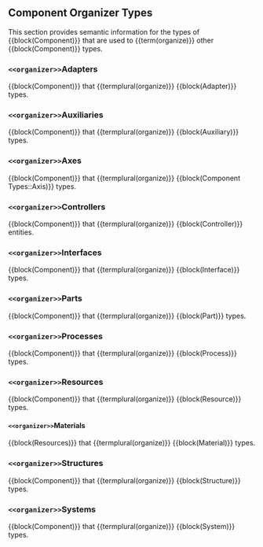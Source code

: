 
## Component Organizer Types

This section provides semantic information for the types of {{block(Component)}} that are used to {{term(organize)}} other {{block(Component)}} types. 

### `<<organizer>>`Adapters

{{block(Component)}} that {{termplural(organize)}} {{block(Adapter)}} types. 



### `<<organizer>>`Auxiliaries

{{block(Component)}} that {{termplural(organize)}} {{block(Auxiliary)}} types. 



### `<<organizer>>`Axes

{{block(Component)}} that {{termplural(organize)}} {{block(Component Types::Axis)}} types. 



### `<<organizer>>`Controllers

{{block(Component)}} that {{termplural(organize)}} {{block(Controller)}} entities.



### `<<organizer>>`Interfaces

{{block(Component)}} that {{termplural(organize)}} {{block(Interface)}} types. 



### `<<organizer>>`Parts

{{block(Component)}} that {{termplural(organize)}} {{block(Part)}} types.



### `<<organizer>>`Processes

{{block(Component)}} that {{termplural(organize)}} {{block(Process)}} types. 



### `<<organizer>>`Resources

{{block(Component)}} that {{termplural(organize)}} {{block(Resource)}} types. 



#### `<<organizer>>`Materials

{{block(Resources)}} that {{termplural(organize)}} {{block(Material)}} types.



### `<<organizer>>`Structures

{{block(Component)}} that {{termplural(organize)}} {{block(Structure)}} types. 



### `<<organizer>>`Systems

{{block(Component)}} that {{termplural(organize)}} {{block(System)}} types. 


